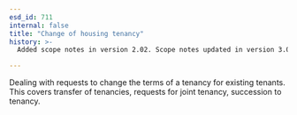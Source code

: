```yaml
---
esd_id: 711
internal: false
title: "Change of housing tenancy"
history: >-
  Added scope notes in version 2.02. Scope notes updated in version 3.00 to clarify council responsibility. Term name changed from 'Housing allocations - change of tenancy' to 'Housing - allocations - change of tenancy' in version 3.00. name changed to 'Change of housing tenancy' in version 4.00.

---
```


Dealing with requests to change the terms of a tenancy for existing tenants.  This covers transfer of tenancies, requests for joint tenancy, succession to tenancy.

